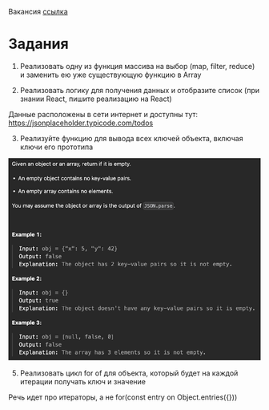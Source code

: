 Вакансия [ссылка](https://spb.hh.ru/vacancy/104096975?hhtmFrom=chat)

# Задания

1. Реализовать одну из функция массива на выбор (map, filter, reduce) и заменить ею уже существующую функцию в Array

2. Реализовать логику для получения данных и отобразите список (при знании React, пишите реализацию на React)

Данные расположены в сети интернет и доступны тут: <https://jsonplaceholder.typicode.com/todos>

3. Реализуйте функцию для вывода всех ключей объекта, включая ключи его прототипа

![alt text](image.png)

5. Реализовать цикл for of для объекта, который будет на каждой итерации получать ключ и значение

Речь идет про итераторы, а не for(const entry on Object.entries({}))
